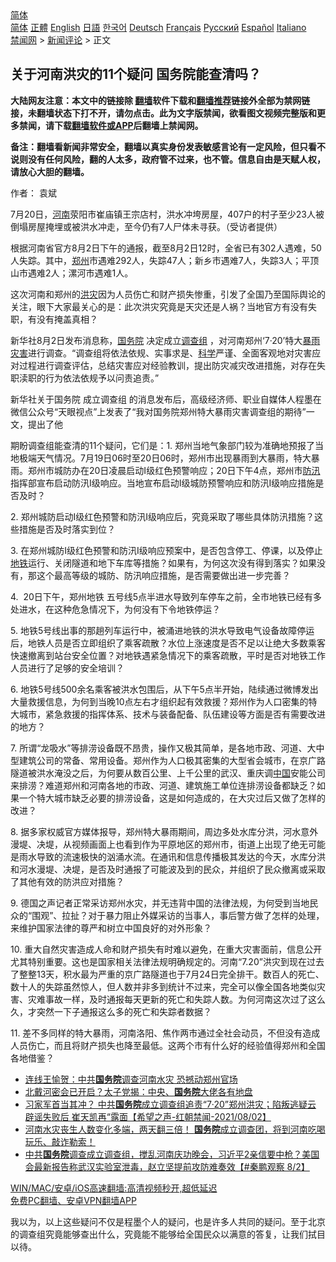 <!-- 面包屑导航 --> <div class="breadcrumb"><!-- GTranslate: https://gtranslate.io/ -->  <div class="switcher notranslate">  <div class="selected">  <a href="#" onclick="return false;"> 简体</a>  </div>  <div class="option">  <a href="https://www.bannedbook.org" onclick="doGTranslate('zh-CN|zh-CN');jQuery('div.switcher div.selected a').html(jQuery(this).html());return false;" title="简体中文" class="nturl selected"> 简体</a>  <a href="https://www.bannedbook.org/zh-tw/" onclick="doGTranslate('zh-CN|zh-TW');jQuery('div.switcher div.selected a').html(jQuery(this).html());return false;" title="繁體中文" class="nturl"> 正體</a>  <a href="https://www.bannedbook.org/en/" onclick="doGTranslate('zh-CN|en');jQuery('div.switcher div.selected a').html(jQuery(this).html());return false;" title="English" class="nturl"> English</a>  <a href="https://www.bannedbook.org/ja/" onclick="doGTranslate('zh-CN|ja');jQuery('div.switcher div.selected a').html(jQuery(this).html());return false;" title="日本語" class="nturl"> 日語</a>  <a href="https://www.bannedbook.org/ko/" onclick="doGTranslate('zh-CN|ko');jQuery('div.switcher div.selected a').html(jQuery(this).html());return false;" title="한국어" class="nturl"> 한국어</a>  <a href="https://www.bannedbook.org/de/" onclick="doGTranslate('zh-CN|de');jQuery('div.switcher div.selected a').html(jQuery(this).html());return false;" title="Deutsch" class="nturl"> Deutsch</a>  <a href="https://www.bannedbook.org/fr/" onclick="doGTranslate('zh-CN|fr');jQuery('div.switcher div.selected a').html(jQuery(this).html());return false;" title="Français" class="nturl"> Français</a>  <a href="https://www.bannedbook.org/ru/" onclick="doGTranslate('zh-CN|ru');jQuery('div.switcher div.selected a').html(jQuery(this).html());return false;" title="Русский" class="nturl"> Русский</a>  <a href="https://www.bannedbook.org/es/" onclick="doGTranslate('zh-CN|es');jQuery('div.switcher div.selected a').html(jQuery(this).html());return false;" title="Español" class="nturl"> Español</a>  <a href="https://www.bannedbook.org/it/" onclick="doGTranslate('zh-CN|it');jQuery('div.switcher div.selected a').html(jQuery(this).html());return false;" title="Italiano" class="nturl"> Italiano</a>  </div>  </div>      <div class='breadcrumb-sub'><!-- Breadcrumb NavXT 6.3.0 --> <a href="https://www.bannedbook.org/" class="home">禁闻网</a> &gt; <a href="https://www.bannedbook.org/bnews/comments/" class="category">新闻评论</a> &gt; 正文</div></div><h2>关于河南洪灾的11个疑问 国务院能查清吗？</h2> <p class="notice"><b>大陆网友注意：本文中的链接除 <a href="https://github.com/bannedbook/fanqiang" >翻墙</a>软件下载和<a href="https://github.com/killgcd/justmysocks/blob/master/README.md">翻墙推荐</a>链接外全部为禁网链接，未翻墙状态下打不开，请勿点击。此为文字版禁闻，欲看图文视频完整版和更多禁闻，请下载<a href="https://github.com/bannedbook/fanqiang">翻墙软件或APP</a>后翻墙上禁闻网。</p><p>备注：翻墙看新闻非常安全，翻墙以真实身份发表敏感言论有一定风险，但只看不说则没有任何风险，翻的人太多，政府管不过来，也不管。信息自由是天赋人权，请放心大胆的翻墙。</b></p>  <div class="entry"> <p>作者： 袁斌</p> <p> 7月20日，<a href="https://www.bannedbook.org/bnews/tag/%e6%b2%b3%e5%8d%97/" class="st_tag internal_tag" rel="tag" title="标签 河南 下的日志">河南</a>荥阳市崔庙镇王宗店村，洪水冲垮房屋，407户的村子至少23人被倒塌房屋掩埋或被洪水冲走，至今仍有7人尸体未寻获。（受访者提供）&nbsp;</p> <p>根据河南省官方8月2日下午的通报，截至8月2日12时，全省已有302人遇难，50人失踪。其中，<a href="https://www.bannedbook.org/bnews/tag/%e9%83%91%e5%b7%9e/" class="st_tag internal_tag" rel="tag" title="标签 郑州 下的日志">郑州</a>市遇难292人，失踪47人；新乡市遇难7人，失踪3人；平顶山市遇难2人；漯河市遇难1人。</p> <p>这次河南和郑州的<a href="https://www.bannedbook.org/bnews/tag/%e6%b4%aa%e7%81%be/" class="st_tag internal_tag" rel="tag" title="标签 洪灾 下的日志">洪灾</a>因为人员伤亡和财产损失惨重，引发了全国乃至国际舆论的关注，眼下大家最关心的是：此次洪灾究竟是天灾还是人祸？当地官方有没有失职，有没有掩盖真相？</p>  <p>新华社8月2日发布消息称，<a href="https://www.bannedbook.org/bnews/tag/%e5%9b%bd%e5%8a%a1%e9%99%a2/" class="st_tag internal_tag" rel="tag" title="标签 国务院 下的日志">国务院</a> 决定成立<a href="https://www.bannedbook.org/bnews/tag/%E8%B0%83%E6%9F%A5%E7%BB%84/" class="st_tag internal_tag" rel="tag" title="标签 调查组 下的日志">调查组</a> ，对河南郑州‘7·20’特大<a href="https://www.bannedbook.org/bnews/tag/%E6%9A%B4%E9%9B%A8/" class="st_tag internal_tag" rel="tag" title="标签 暴雨 下的日志">暴雨</a><a href="https://www.bannedbook.org/bnews/tag/%E7%81%BE%E5%AE%B3/" class="st_tag internal_tag" rel="tag" title="标签 灾害 下的日志">灾害</a>进行调查。“调查组将依法依规、实事求是、<span class='wp_keywordlink'><a href="https://www.bannedbook.org/forum11/topic309.html" title="禁片：“科学”的棍子" target="_blank">科学</a></span>严谨、全面客观地对灾害应对过程进行调查评估，总结灾害应对经验教训，提出防灾减灾改进措施，对存在失职渎职的行为依法依规予以问责追责。”</p> <p>新华社关于国务院 成立调查组 的消息发布后，高级经济师、职业自媒体人程墨在微信公众号“天眼视点”上发表了“我对国务院郑州特大暴雨灾害调查组的期待”一文，提出了他</p> <p>期盼调查组能查清的11个疑问，它们是：1. 郑州当地气象部门较为准确地预报了当地极端天气情况。7月19日06时至20日06时，郑州市出现暴雨到大暴雨，特大暴雨。郑州市城防办在20日凌晨启动I级红色预警响应；20日下午4点，郑州市<a href="https://www.bannedbook.org/bnews/tag/%E9%98%B2%E6%B1%9B/" class="st_tag internal_tag" rel="tag" title="标签 防汛 下的日志">防汛</a>指挥部宣布启动防汛Ⅰ级响应。当地宣布启动Ⅰ级城防预警响应和防汛Ⅰ级响应措施是否及时？</p> <p>2. 郑州城防启动I级红色预警和防汛Ⅰ级响应后，究竟采取了哪些具体防汛措施？这些措施是否及时落实到位？</p>  <p>3. 在郑州城防I级红色预警和防汛Ⅰ级响应预案中，是否包含停工、停课，以及停止<a href="https://www.bannedbook.org/bnews/tag/%e5%9c%b0%e9%93%81/" class="st_tag internal_tag" rel="tag" title="标签 地铁 下的日志">地铁</a>运行、关闭隧道和地下车库等措施？如果有，为何这次没有得到落实？如果没有，那这个最高等级的城防、防汛响应措施，是否需要做出进一步完善？</p> <p>4.&nbsp; 20日下午，郑州地铁 五号线5点半进水导致列车停车之前，全市地铁已经有多处进水，在这种危急情况下，为何没有下令地铁停运？</p> <p>5. 地铁5号线出事的那趟列车运行中，被涌进地铁的洪水导致电气设备故障停运后，地铁人员是否立即组织了乘客疏散？水位上涨速度是否不足以让绝大多数乘客快速撤离到站台安全位置？对地铁遇紧急情况下的乘客疏散，平时是否对地铁工作人员进行了足够的安全培训？</p> <p>6. 地铁5号线500余名乘客被洪水包围后，从下午5点半开始，陆续通过微博发出大量救援信息，为何到当晚10点左右才组织起有效救援？郑州作为人口密集的特大城市，紧急救援的指挥体系、技术与装备配备、队伍建设等方面是否有需要改进的地方？</p>  <p>7. 所谓“龙吸水”等排涝设备既不昂贵，操作又极其简单，是各地市政、河道、大中型建筑公司的常备、常用设备。郑州作为人口极其密集的大型省会城市，在京广路隧道被洪水淹没之后，为何要从数百公里、上千公里的武汉、重庆调<span class='wp_keywordlink_affiliate'><a href="https://www.bannedbook.org/" title="中国" target="_blank">中国</a></span>安能公司来排涝？难道郑州和河南各地的市政、河道、建筑施工单位连排涝设备都缺乏？如果一个特大城市缺乏必要的排涝设备，这是如何造成的，在大灾过后又做了怎样的改进？</p> <p>8. 据多家权威官方媒体报导，郑州特大暴雨期间，周边多处水库分洪，河水意外漫堤、决堤，从视频画面上也看到作为平原地区的郑州市，街道上出现了绝无可能是雨水导致的流速极快的汹涌水流。在通讯和信息传播极其发达的今天，水库分洪和河水漫堤、决堤，是否及时通报了可能波及到的民众，并组织了民众撤离或采取了其他有效的防洪应对措施？</p> <p>9. 德国之声记者正常采访郑州水灾，并无违背中国的法律法规，为何受到当地民众的“围观”、拉扯？对于暴力阻止外媒采访的当事人，事后警方做了怎样的处理，来维护国家法律的尊严和树立中国良好的对外形象？</p> <p>10. 重大自然灾害造成人命和财产损失有时难以避免，在重大灾害面前，信息公开尤其特别重要。这也是国家相关法律法规明确规定的。河南“7.20”洪灾到现在过去了整整13天，积水最为严重的京广路隧道也于7月24日完全排干。数百人的死亡、数十人的失踪虽然惊人，但人数并非多到统计不过来，完全可以像全国各地类似灾害、灾难事故一样，及时通报每天更新的死亡和失踪人数。为何河南这次过了这么久，才突然一下子通报这么多的死亡和失踪者数据？</p>  <p>11. 差不多同样的特大暴雨，河南洛阳、焦作两市通过全社会动员，不但没有造成人员伤亡，而且将财产损失也降至最低。这两个市有什么好的经验值得郑州和全国各地借鉴？</p> <ul class='op-related-articles' title='相关阅读'> <li><a href='https://www.bannedbook.org/bnews/bannedvideo/20210805/1600517.html' target='_blank'>连线王愉贺：中共<b>国务院</b>调查河南水灾 恐撼动郑州官场</a></li> <li><a href='https://www.bannedbook.org/bnews/comments/20210804/1599784.html' target='_blank'>北戴河密会已开启？太子党揭：中央、<b>国务院</b>大佬各有地盘</a></li> <li><a href='https://www.bannedbook.org/bnews/comments/20210803/1599296.html' target='_blank'>习家军首当其冲？ 中共<b>国务院</b>成立调查组追责“7·20”郑州洪灾；陷叛逃疑云 辟谣失败后 崔天凯再“露面【希望之声-红朝禁闻-2021/08/02】</a></li> <li><a href='https://www.bannedbook.org/bnews/bannedvideo/20210803/1599275.html' target='_blank'>河南水灾丧生人数变化多端，两天翻三倍！       <b>国务院</b>成立调查团，将到河南吃喝玩乐、敲诈勒索！</a></li> <li><a href='https://www.bannedbook.org/bnews/bannedvideo/20210803/1599121.html' target='_blank'>中共<b>国务院</b>调查成立调查组，搅乱河南庆功晚会，习近平2亲信要中枪？美国会最新报告称武汉实验室泄毒，赵立坚提前攻防难奏效【#秦鹏观察 8/2】</a></li> </ul> <p class="texttj"> <a href="https://github.com/bannedbook/fanqiang/wiki/V2ray%E6%9C%BA%E5%9C%BA" target="_blank">WIN/MAC/安卓/iOS高速翻墙:高清视频秒开,超低延迟</a><br/> <a href="https://github.com/bannedbook/fanqiang/wiki/%E7%A6%81%E9%97%BB%E7%BD%91%E5%AE%89%E5%8D%93%E7%BF%BB%E5%A2%99%E6%96%B0%E9%97%BBAPP" target="_blank">免费PC翻墙、安卓VPN翻墙APP</a></p><p>我以为，以上这些疑问不仅是程墨个人的疑问，也是许多人共同的疑问。至于北京的调查组究竟能够查出什么，究竟能不能够给全国民众以满意的答复，让我们拭目以待。</p><a name='sharetosocial'></a>  <div style="margin-bottom:5px;padding-bottom:5px;clear:both"> <div id="archive-pix-1" class="banner-ads"> <!-- AuctionX Display platform tag START --> <div id="26318x728x90x621x_ADSLOT2" clicktrack="%%CLICK_URL_ESC%%"></div> <!-- AuctionX Display platform tag END --> </div> <div id="archive-pix-2" class="banner-ads"> <!-- AuctionX Display platform tag START --> <div id="26315x300x250x621x_ADSLOT2" clicktrack="%%CLICK_URL_ESC%%"></div> <!-- AuctionX Display platform tag END --> </div> </div>  <div id="archive-pix-1" class="banner-ads"> <!-- AuctionX Display platform tag START --> <div id="26318x728x90x621x_ADSLOT3" clicktrack="%%CLICK_URL_ESC%%"></div> <!-- AuctionX Display platform tag END --> </div> </div><!--END ENTRY--> 